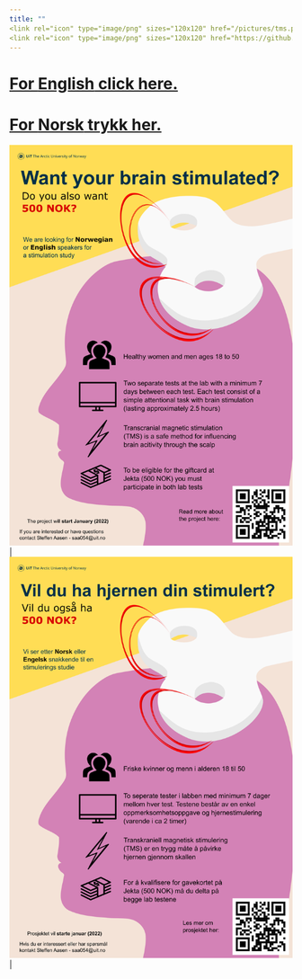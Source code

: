 ```yaml
---
title: ""
<link rel="icon" type="image/png" sizes="120x120" href="/pictures/tms.png"/>
<link rel="icon" type="image/png" sizes="120x120" href="https://github.com/uitpsypro/1/blob/main/pictures/tms.png?raw=true"/>
---
```


 
# [For **English** click here.](https://uitpsypro.github.io/1/eng-info)



# [For **Norsk** trykk her.](https://uitpsypro.github.io/1/nor-info)


![English poster](/pictures/poster_eng1.png) | ![Norsk poster](/pictures/poster_nor1.png) | 


<!---
![Norsk poster](/pictures/1-nor-poster-2.png)


![test](/pictures/poster.png)
-->
